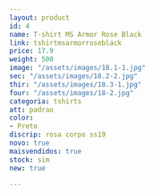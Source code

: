 ```yaml
---
layout: product
id: 4
name: T-shirt MS Armor Rose Black
link: tshirtmsarmorroseblack
price: 17.9
weight: 500
image: "/assets/images/18.1-1.jpg"
sec: "/assets/images/18.2-2.jpg"
thir: "/assets/images/18.3-1.jpg"
four: "/assets/images/18-2.jpg"
categoria: tshirts
att: padrao
color:
- Preto
discrip: rosa corpo ss19
novo: true
maisvendidos: true
stock: sim
new: true

---
```

